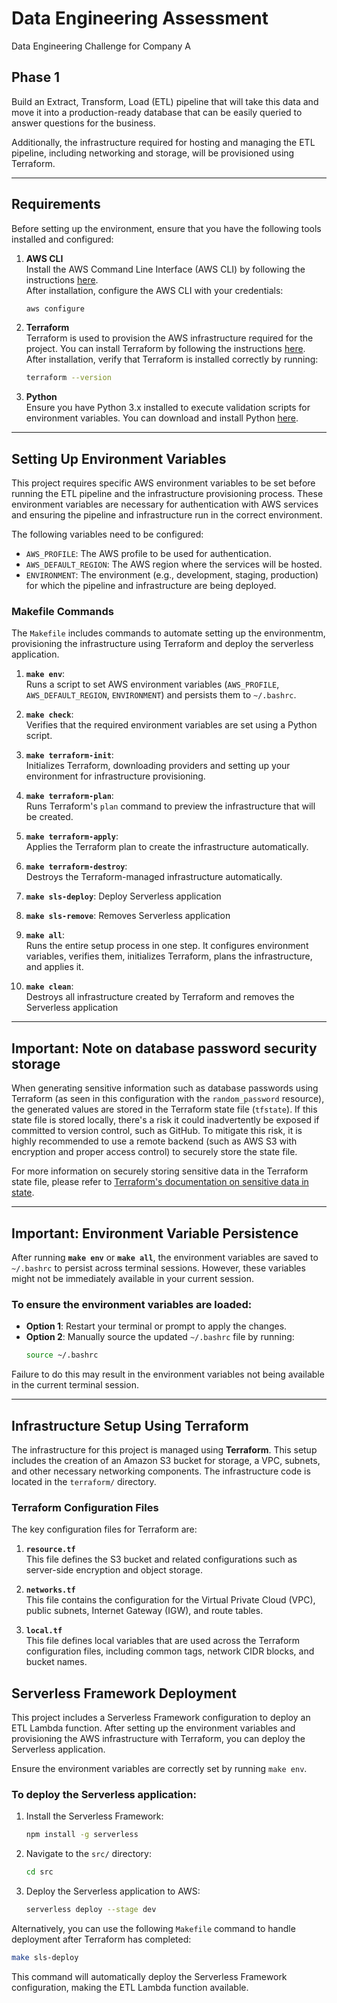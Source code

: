 # Data Engineering Assessment
Data Engineering Challenge for Company A

## **Phase 1**

Build an Extract, Transform, Load (ETL) pipeline that will take this data and move it into a production-ready database that can be easily queried to answer questions for the business.

Additionally, the infrastructure required for hosting and managing the ETL pipeline, including networking and storage, will be provisioned using Terraform.

---

## **Requirements**

Before setting up the environment, ensure that you have the following tools installed and configured:

1. **AWS CLI**  
   Install the AWS Command Line Interface (AWS CLI) by following the instructions [here](https://docs.aws.amazon.com/cli/latest/userguide/install-cliv2.html).  
   After installation, configure the AWS CLI with your credentials:
   ```bash
   aws configure
   ```

2. **Terraform**  
   Terraform is used to provision the AWS infrastructure required for the project. You can install Terraform by following the instructions [here](https://developer.hashicorp.com/terraform/tutorials/aws-get-started/install-cli). After installation, verify that Terraform is installed correctly by running:
   ```bash
   terraform --version
   ```

3. **Python**  
   Ensure you have Python 3.x installed to execute validation scripts for environment variables. You can download and install Python [here](https://www.python.org/downloads/).

---

## **Setting Up Environment Variables**

This project requires specific AWS environment variables to be set before running the ETL pipeline and the infrastructure provisioning process. These environment variables are necessary for authentication with AWS services and ensuring the pipeline and infrastructure run in the correct environment.

The following variables need to be configured:

- `AWS_PROFILE`: The AWS profile to be used for authentication.
- `AWS_DEFAULT_REGION`: The AWS region where the services will be hosted.
- `ENVIRONMENT`: The environment (e.g., development, staging, production) for which the pipeline and infrastructure are being deployed.

### **Makefile Commands**

The `Makefile` includes commands to automate setting up the environmentm, provisioning the infrastructure using Terraform and deploy the serverless application.

1. **`make env`**:  
   Runs a script to set AWS environment variables (`AWS_PROFILE`, `AWS_DEFAULT_REGION`, `ENVIRONMENT`) and persists them to `~/.bashrc`.

2. **`make check`**:  
   Verifies that the required environment variables are set using a Python script.

3. **`make terraform-init`**:  
   Initializes Terraform, downloading providers and setting up your environment for infrastructure provisioning.

4. **`make terraform-plan`**:  
   Runs Terraform's `plan` command to preview the infrastructure that will be created.

5. **`make terraform-apply`**:  
   Applies the Terraform plan to create the infrastructure automatically.

6. **`make terraform-destroy`**:  
   Destroys the Terraform-managed infrastructure automatically.

7. **`make sls-deploy`**:
   Deploy Serverless application

8. **`make sls-remove`**:
   Removes Serverless application

9. **`make all`**:  
   Runs the entire setup process in one step. It configures environment variables, verifies them, initializes Terraform, plans the infrastructure, and applies it.

10. **`make clean`**:  
   Destroys all infrastructure created by Terraform and removes the Serverless application

---
## **Important: Note on database password security storage**

When generating sensitive information such as database passwords using Terraform (as seen in this configuration with the `random_password` resource), the generated values are stored in the Terraform state file (`tfstate`). If this state file is stored locally, there's a risk it could inadvertently be exposed if committed to version control, such as GitHub. To mitigate this risk, it is highly recommended to use a remote backend (such as AWS S3 with encryption and proper access control) to securely store the state file.

For more information on securely storing sensitive data in the Terraform state file, please refer to [Terraform's documentation on sensitive data in state](https://developer.hashicorp.com/terraform/language/state/sensitive-data).

---

## **Important: Environment Variable Persistence**

After running **`make env`** or **`make all`**, the environment variables are saved to `~/.bashrc` to persist across terminal sessions. However, these variables might not be immediately available in your current session. 

### To ensure the environment variables are loaded:
- **Option 1**: Restart your terminal or prompt to apply the changes.
- **Option 2**: Manually source the updated `~/.bashrc` file by running:
  ```bash
  source ~/.bashrc
  ```

Failure to do this may result in the environment variables not being available in the current terminal session.

---

## **Infrastructure Setup Using Terraform**

The infrastructure for this project is managed using **Terraform**. This setup includes the creation of an Amazon S3 bucket for storage, a VPC, subnets, and other necessary networking components. The infrastructure code is located in the `terraform/` directory.

### **Terraform Configuration Files**

The key configuration files for Terraform are:

1. **`resource.tf`**  
   This file defines the S3 bucket and related configurations such as server-side encryption and object storage.

2. **`networks.tf`**  
   This file contains the configuration for the Virtual Private Cloud (VPC), public subnets, Internet Gateway (IGW), and route tables.

3. **`local.tf`**  
   This file defines local variables that are used across the Terraform configuration files, including common tags, network CIDR blocks, and bucket names.

## **Serverless Framework Deployment**

This project includes a Serverless Framework configuration to deploy an ETL Lambda function. After setting up the environment variables and provisioning the AWS infrastructure with Terraform, you can deploy the Serverless application.

Ensure the environment variables are correctly set by running `make env`.

### **To deploy the Serverless application:**

1. Install the Serverless Framework:
   ```bash
   npm install -g serverless
   ```

2. Navigate to the `src/` directory:
   ```bash
   cd src
   ```

3. Deploy the Serverless application to AWS:
   ```bash
   serverless deploy --stage dev
   ```

Alternatively, you can use the following `Makefile` command to handle deployment after Terraform has completed:
```bash
make sls-deploy
```

This command will automatically deploy the Serverless Framework configuration, making the ETL Lambda function available.